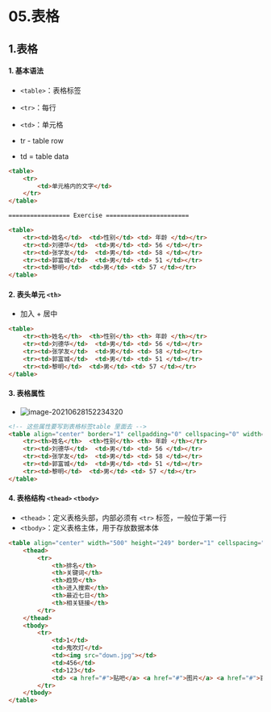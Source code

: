 # 05.表格

## 1.表格

#### 1. 基本语法

- `<table>`：表格标签
- `<tr>`：每行
- `<td>`：单元格

- tr - table row
- td = table data

```html
<table>
    <tr>
    	<td>单元格内的文字</td>
    </tr>
</table>

================= Exercise =======================

<table>
    <tr><td>姓名</td>  <td>性别</td> <td> 年龄 </td></tr>
    <tr><td>刘德华</td>  <td>男</td> <td> 56 </td></tr>
    <tr><td>张学友</td>  <td>男</td> <td> 58 </td></tr>
    <tr><td>郭富城</td>  <td>男</td> <td> 51 </td></tr>
    <tr><td>黎明</td>  <td>男</td> <td> 57 </td></tr>
</table>
```

#### 2. 表头单元 `<th>`

- 加入 + 居中	


```html
<table>
    <tr><th>姓名</th>  <th>性别</th> <th> 年龄 </th></tr>
    <tr><td>刘德华</td>  <td>男</td> <td> 56 </td></tr>
    <tr><td>张学友</td>  <td>男</td> <td> 58 </td></tr>
    <tr><td>郭富城</td>  <td>男</td> <td> 51 </td></tr>
    <tr><td>黎明</td>  <td>男</td> <td> 57 </td></tr>
</table>
```

#### 3. 表格属性

- ![image-20210628152234320](https://raw.githubusercontent.com/TWDH/Leetcode-From-Zero/pictures/img/image-20210628152234320.png)


```html
<!-- 这些属性要写到表格标签table 里面去 -->
<table align="center" border="1" cellpadding="0" cellspacing="0" width="500" height="249">
    <tr><th>姓名</th>  <th>性别</th> <th> 年龄 </th></tr>
    <tr><td>刘德华</td>  <td>男</td> <td> 56 </td></tr> 
    <tr><td>张学友</td>  <td>男</td> <td> 58 </td></tr>
    <tr><td>郭富城</td>  <td>男</td> <td> 51 </td></tr>
    <tr><td>黎明</td>  <td>男</td> <td> 57 </td></tr>
</table>
```

#### 4. 表格结构 `<thead>` `<tbody>`

- `<thead>`：定义表格头部，内部必须有 `<tr>` 标签，一般位于第一行
- `<tbody>`：定义表格主体，用于存放数据本体

```html
<table align="center" width="500" height="249" border="1" cellspacing="0">
    <thead>
        <tr>
            <th>排名</th>
            <th>关键词</th>
            <th>趋势</th>
            <th>进入搜索</th>
            <th>最近七日</th>
            <th>相关链接</th>
        </tr>
    </thead>
    <tbody>
        <tr>
            <td>1</td>
            <td>鬼吹灯</td>
            <td><img src="down.jpg"></td>
            <td>456</td>
            <td>123</td>
            <td> <a href="#">贴吧</a> <a href="#">图片</a> <a href="#">百科</a> </td>
        </tr>
    </tbody>           
</table>
```

